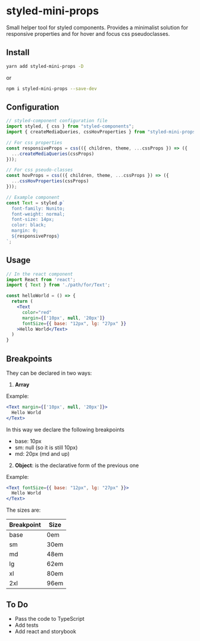 # styled-mini-props
Small helper tool for styled components. Provides a minimalist solution for responsive properties and for hover and focus css pseudoclasses.

## Install

```bash
yarn add styled-mini-props -D
```

or

```bash
npm i styled-mini-props --save-dev
```

## Configuration

```js
// styled-component configuration file
import styled, { css } from "styled-components";
import { createMediaQueries, cssHovProperties } from "styled-mini-props";

// For css properties
const responsiveProps = css(({ children, theme, ...cssProps }) => ({
  ...createMediaQueries(cssProps)
}));

// For css pseudo-classes
const hovProps = css(({ children, theme, ...cssProps }) => ({
  ...cssHovProperties(cssProps)
}));

// Example component
const Text = styled.p`
  font-family: Nunito;
  font-weight: normal;
  font-size: 14px;
  color: black;
  margin: 0;
  ${responsiveProps}
`;
```

## Usage

```jsx
// In the react component
import React from 'react';
import { Text } from './path/for/Text';

const helloWorld = () => {
  return (
    <Text
      color="red"
      margin={['10px', null, '20px']}
      fontSize={{ base: "12px", lg: "27px" }}
    >Hello World</Text>
  )
}
```

## Breakpoints

They can be declared in two ways:

1. **Array**

Example:
```jsx
<Text margin={['10px', null, '20px']}>
  Hello World
</Text>
```
In this way we declare the following breakpoints

- base: 10px
- sm: null (so it is still 10px)
- md: 20px (md and up)

2. **Object**: is the declarative form of the previous one

Example:
```jsx
<Text fontSize={{ base: "12px", lg: "27px" }}>
  Hello World
</Text>
```

The sizes are:

|Breakpoint      |Size                           |
|----------------|-------------------------------|
|base            |0em                            |
|sm              |30em                           |
|md              |48em                           |
|lg              |62em                           |
|xl              |80em                           |
|2xl             |96em                           |


## To Do

- Pass the code to TypeScript
- Add tests
- Add react and storybook